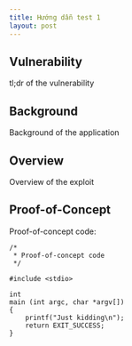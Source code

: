 ```yaml
---
title: Hướng dẫn test 1
layout: post
---
```


## Vulnerability

tl;dr of the vulnerability

## Background

Background of the application

## Overview

Overview of the exploit

## Proof-of-Concept

Proof-of-concept code:

```
/*
 * Proof-of-concept code
 */

#include <stdio>

int
main (int argc, char *argv[])
{
    printf("Just kidding\n");
    return EXIT_SUCCESS;
}
```
